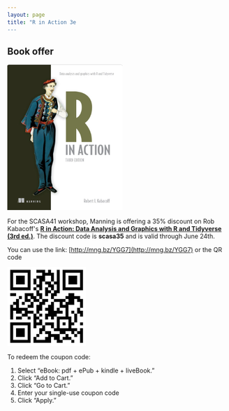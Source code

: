 ```yaml
---
layout: page
title: "R in Action 3e
---
```


## Book offer
![](RiA3e.png)

For the SCASA41 workshop, Manning is offering a 35% discount on Rob Kabacoff's [**R in Action: Data Analysis and Graphics with R and Tidyverse (3rd ed.)**](https://www.manning.com/books/r-in-action-third-edition).  The discount code is **scasa35** and is valid through June 24th.

You can use the link: [http://mng.bz/YGG7](http://mng.bz/YGG7) or the QR code

![](qrcode.gif)

To redeem the coupon code:
1. Select “eBook: pdf + ePub + kindle + liveBook.”
2. Click “Add to Cart.”
3. Click “Go to Cart.”
4. Enter your single-use coupon code 
5. Click “Apply.”
 


